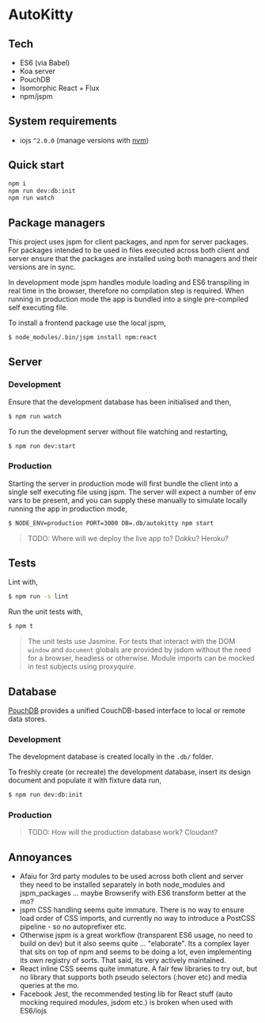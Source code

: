 # AutoKitty

## Tech

- ES6 (via Babel)
- Koa server
- PouchDB
- Isomorphic React + Flux
- npm/jspm

## System requirements

- iojs `^2.0.0` (manage versions with [nvm](https://github.com/creationix/nvm))

## Quick start

```sh
npm i
npm run dev:db:init
npm run watch
```

## Package managers

This project uses jspm for client packages, and npm for server packages. For packages intended to be used in files executed across both client and server ensure that the packages are installed using both managers and their versions are in sync.

In development mode jspm handles module loading and ES6 transpiling in real time in the browser, therefore no compilation step is required. When running in production mode the app is bundled into a single pre-compiled self executing file.

To install a frontend package use the local jspm,

```sh
$ node_modules/.bin/jspm install npm:react
```

## Server

### Development

Ensure that the development database has been initialised and then,

```sh
$ npm run watch
```

To run the development server without file watching and restarting,

```sh
$ npm run dev:start
```

### Production

Starting the server in production mode will first bundle the client into a single self executing file using jspm. The server will expect a number of env vars to be present, and you can supply these manually to simulate locally running the app in production mode,

```sh
$ NODE_ENV=production PORT=3000 DB=.db/autokitty npm start
```

> TODO: Where will we deploy the live app to? Dokku? Heroku?

## Tests

Lint with,

```sh
$ npm run -s lint
```

Run the unit tests with,

```sh
$ npm t
```

> The unit tests use Jasmine. For tests that interact with the DOM `window` and `document` globals are provided by jsdom without the need for a browser, headless or otherwise. Module imports can be mocked in test subjects using proxyquire.

## Database

[PouchDB](http://pouchdb.com) provides a unified CouchDB-based interface to local or remote data stores.

### Development

The development database is created locally in the `.db/` folder.

To freshly create (or recreate) the development database, insert its design document and populate it with fixture data run,

```sh
$ npm run dev:db:init
```

### Production

> TODO: How will the production database work? Cloudant?

## Annoyances

- Afaiu for 3rd party modules to be used across both client and server they need to be installed separately in both node_modules and jspm_packages ... maybe Browserify with ES6 transform better at the mo?
- jspm CSS handling seems quite immature. There is no way to ensure load order of CSS imports, and currently no way to introduce a PostCSS pipeline - so no autoprefixer etc.
- Otherwise jspm is a great workflow (transparent ES6 usage, no need to build on dev) but it also seems quite ... "elaborate". Its a complex layer that sits on top of npm and seems to be doing a lot, even implementing its own registry of sorts. That said, its very actively maintained.
- React inline CSS seems quite immature. A fair few libraries to try out, but no library that supports both pseudo selectors (:hover etc) and media queries at the mo.
- Facebook Jest, the recommended testing lib for React stuff (auto mocking required modules, jsdom etc.) is broken when used with ES6/iojs
